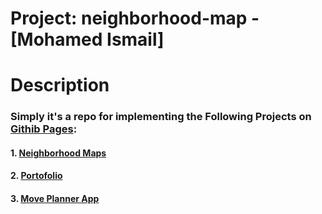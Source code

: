 # Project: neighborhood-map - [Mohamed Ismail]

# Description
   
  ###   Simply it's a repo for implementing the Following Projects on [Githib Pages](https://pages.github.com/):
  
   #### 1. [Neighborhood Maps](https://ismail484.github.io/neighborhood-map-app/)
   #### 2. [Portofolio](https://ismail484.github.io/portofolio/)
   #### 3. [Move Planner App](https://ismail484.github.io/move-planner/)

